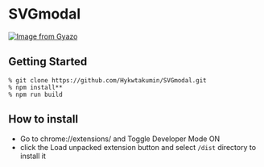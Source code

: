 # SVGmodal


[![Image from Gyazo](https://i.gyazo.com/3fe088e808948b5fe85160bea42f339f.gif)](https://gyazo.com/3fe088e808948b5fe85160bea42f339f)
## Getting Started

    % git clone https://github.com/Hykwtakumin/SVGmodal.git
    % npm install**
    % npm run build
    
## How to install
 - Go to chrome://extensions/ and Toggle Developer Mode ON 
 - click the Load unpacked extension button and select `/dist` directory to install it